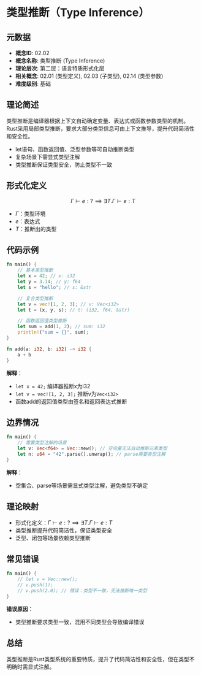 # 类型推断（Type Inference）

## 元数据

- **概念ID**: 02.02
- **概念名称**: 类型推断 (Type Inference)
- **理论层次**: 第二层：语言特质形式化层
- **相关概念**: 02.01 (类型定义), 02.03 (子类型), 02.14 (类型参数)
- **难度级别**: 基础

## 理论简述

类型推断是编译器根据上下文自动确定变量、表达式或函数参数类型的机制。Rust采用局部类型推断，要求大部分类型信息可由上下文推导，提升代码简洁性和安全性。

- let语句、函数返回值、泛型参数等可自动推断类型
- 复杂场景下需显式类型注解
- 类型推断保证类型安全，防止类型不一致

## 形式化定义

```math
\Gamma \vdash e : ? \implies \exists T. \Gamma \vdash e : T
```

- $\Gamma$：类型环境
- $e$：表达式
- $T$：推断出的类型

## 代码示例

```rust
fn main() {
    // 基本类型推断
    let x = 42; // x: i32
    let y = 3.14; // y: f64
    let s = "hello"; // s: &str

    // 复合类型推断
    let v = vec![1, 2, 3]; // v: Vec<i32>
    let t = (x, y, s); // t: (i32, f64, &str)

    // 函数返回值类型推断
    let sum = add(1, 2); // sum: i32
    println!("sum = {}", sum);
}

fn add(a: i32, b: i32) -> i32 {
    a + b
}
```

**解释**：

- `let x = 42;` 编译器推断x为i32
- `let v = vec![1, 2, 3];` 推断v为`Vec<i32>`
- 函数add的返回值类型由签名和返回表达式推断

## 边界情况

```rust
fn main() {
    // 需要类型注解的场景
    let v: Vec<f64> = Vec::new(); // 空向量无法自动推断元素类型
    let n: u64 = "42".parse().unwrap(); // parse需要类型注解
}
```

**解释**：

- 空集合、parse等场景需显式类型注解，避免类型不确定

## 理论映射

- 形式化定义：$\Gamma \vdash e : ? \implies \exists T. \Gamma \vdash e : T$
- 类型推断提升代码简洁性，保证类型安全
- 泛型、闭包等场景依赖类型推断

## 常见错误

```rust
fn main() {
    // let v = Vec::new();
    // v.push(1);
    // v.push(2.0); // 错误：类型不一致，无法推断唯一类型
}
```

**错误原因**：

- 类型推断要求类型一致，混用不同类型会导致编译错误

## 总结

类型推断是Rust类型系统的重要特质，提升了代码简洁性和安全性，但在类型不明确时需显式注解。
